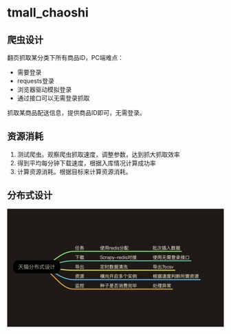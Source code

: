 # tmall_chaoshi

## 爬虫设计

翻页抓取某分类下所有商品ID，PC端难点：

- 需要登录
- requests登录
- 浏览器驱动模拟登录
- 通过接口可以无需登录抓取



抓取某商品配送信息，提供商品ID即可，无需登录。



## 资源消耗

1. 测试爬虫。观察爬虫抓取速度，调整参数，达到抓大抓取效率
2. 得到平均每分钟下载速度，根据入库情况计算成功率
3. 计算资源消耗。根据目标来计算资源消耗。



## 分布式设计

![](img.png)
